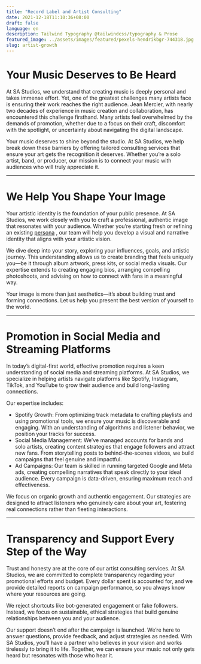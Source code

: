 ```yaml
---
title: "Record Label and Artist Consulting"
date: 2021-12-18T11:10:36+08:00
draft: false
language: en
description: Tailwind Typography @tailwindcss/typography & Prose
featured_image: ../assets/images/featured/pexels-hendrikbgr-744318.jpg
slug: artist-growth
---
```


# Your Music Deserves to Be Heard

At SA Studios, we understand that creating music is deeply personal and takes
immense effort. Yet, one of the greatest challenges many artists face is
ensuring their work reaches the right audience. Jean Mercier, with
nearly two decades of experience in music creation and collaboration, has
encountered this challenge firsthand. Many artists feel overwhelmed by the
demands of promotion, whether due to a focus on their craft, discomfort with
the spotlight, or uncertainty about navigating the digital landscape.

Your music deserves to shine beyond the studio. At SA Studios, we help break
down these barriers by offering tailored consulting services that ensure your
art gets the recognition it deserves. Whether you’re a solo artist, band, or
producer, our mission is to connect your music with audiences who will truly
appreciate it.

---

# We Help You Shape Your Image

Your artistic identity is the foundation of your public presence. At SA
Studios, we work closely with you to craft a professional, authentic image that
resonates with your audience. Whether you’re starting fresh or refining an
existing [persona](https://www.linkedin.com/pulse/5-keys-building-strong-music-brand-persona-connects-your-cari-cole/)
, our team will help you develop a visual and narrative
identity that aligns with your artistic vision.

We dive deep into your story, exploring your influences, goals, and artistic
journey. This understanding allows us to create branding that feels uniquely
you—be it through album artwork, press kits, or social media visuals. Our
expertise extends to creating engaging bios, arranging compelling photoshoots,
and advising on how to connect with fans in a meaningful way.

Your image is more than just aesthetics—it’s about building trust and forming
connections. Let us help you present the best version of yourself to the
world.

---

# Promotion in Social Media and Streaming Platforms

In today’s digital-first world, effective promotion requires a keen
understanding of social media and streaming platforms. At SA Studios, we
specialize in helping artists navigate platforms like Spotify, Instagram,
TikTok, and YouTube to grow their audience and build long-lasting connections.

Our expertise includes:
- Spotify Growth: From optimizing track metadata to crafting playlists and
using promotional tools, we ensure your music is discoverable and engaging.
With an understanding of algorithms and listener behavior, we position your
tracks for success.
- Social Media Management: We’ve managed accounts for bands and solo artists,
creating content strategies that engage followers and attract new fans. From
storytelling posts to behind-the-scenes videos, we build campaigns that feel
genuine and impactful.
- Ad Campaigns: Our team is skilled in running targeted Google and Meta ads,
creating compelling narratives that speak directly to your ideal audience.
Every campaign is data-driven, ensuring maximum reach and effectiveness.

We focus on organic growth and authentic engagement. Our strategies are
designed to attract listeners who genuinely care about your art, fostering real
connections rather than fleeting interactions.

---

# Transparency and Support Every Step of the Way

Trust and honesty are at the core of our artist consulting services. At SA
Studios, we are committed to complete transparency regarding your promotional
efforts and budget. Every dollar spent is accounted for, and we provide
detailed reports on campaign performance, so you always know where your
resources are going.

We reject shortcuts like bot-generated engagement or fake followers. Instead,
we focus on sustainable, ethical strategies that build genuine relationships
between you and your audience.

Our support doesn’t end after the campaign is launched. We’re here to answer
questions, provide feedback, and adjust strategies as needed. With SA Studios,
you’ll have a partner who believes in your vision and works tirelessly to bring
it to life. Together, we can ensure your music not only gets heard but
resonates with those who hear it.

